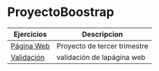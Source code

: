 # ProyectoBoostrap
Ejercicios|Descripcion
----------|-----------
[Página Web](https://thewildprojectfan.000webhostapp.com/)|Proyecto de tercer trimestre 
[Validación](validación.odt)|validación de lapágina web
